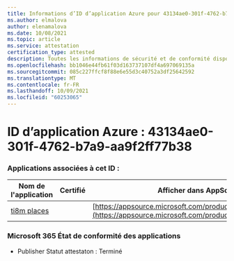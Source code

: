```yaml
---
title: Informations d’ID d’application Azure pour 43134ae0-301f-4762-b7a9-aa9f2ff77b38
ms.author: elmalova
author: elenamalova
ms.date: 10/08/2021
ms.topic: article
ms.service: attestation
certification_type: attested
description: Toutes les informations de sécurité et de conformité disponibles pour 43134ae0-301f-4762-b7a9-aa9f2ff77b38.
ms.openlocfilehash: bb1046e44fb61f03d163737107df4a697069135a
ms.sourcegitcommit: 085c227ffcf8f88e6e55d3c40752a3df25642592
ms.translationtype: MT
ms.contentlocale: fr-FR
ms.lasthandoff: 10/09/2021
ms.locfileid: "60253065"
---
```

# <a name="azure-app-id-43134ae0-301f-4762-b7a9-aa9f2ff77b38"></a>ID d’application Azure : 43134ae0-301f-4762-b7a9-aa9f2ff77b38


### <a name="apps-associated-with-this-id"></a>Applications associées à cet ID :
| **Nom de l'application** | **Certifié** | **Afficher dans AppSource** |
|--------------|---------------|-----------------------|
| [ti8m places](https://docs.microsoft.com/microsoft-365-app-certification/forward/WA200003311) |  | [https://appsource.microsoft.com/product/office/WA200003311](https://appsource.microsoft.com/product/office/WA200003311) |

### <a name="microsoft-365-app-compliance-status"></a>Microsoft 365 État de conformité des applications
- Publisher Statut attestaton : Terminé
